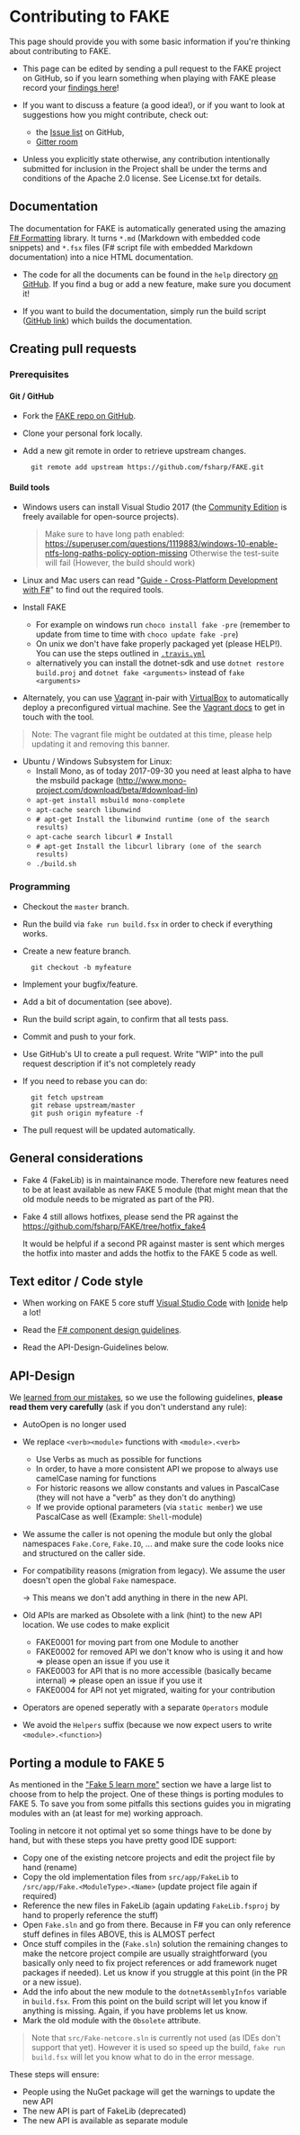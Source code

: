 # Contributing to FAKE

This page should provide you with some basic information if you're thinking about contributing to FAKE.

* This page can be edited by sending a pull request to the FAKE project on GitHub, so if you learn something when playing with FAKE please record your [findings here](https://github.com/fsharp/FAKE/blob/master/help/markdown/contributing.md)!

* If you want to discuss a feature (a good idea!), or if you want to look at suggestions how you might contribute, check out:
  * the [Issue list](https://github.com/fsharp/FAKE/issues) on GitHub,
  * [Gitter room](https://gitter.im/fsharp/FAKE)

* Unless you explicitly state otherwise, any contribution intentionally submitted for inclusion in the Project shall be under the terms and conditions of the Apache 2.0 license. See License.txt for details.

## Documentation

The documentation for FAKE is automatically generated using the amazing [F# Formatting](https://github.com/tpetricek/FSharp.Formatting) library.
It turns `*.md` (Markdown with embedded code snippets) and `*.fsx` files (F# script file with embedded Markdown documentation) into a nice HTML documentation.

* The code for all the documents can be found in the `help` directory [on GitHub](https://github.com/fsharp/FAKE/tree/master/help). If you find a bug or add a new feature, make sure you document it!

* If you want to build the documentation, simply run the build script ([GitHub link](https://github.com/fsharp/FAKE/blob/master/build.fsx)) which builds the documentation.

## Creating pull requests

### Prerequisites

#### Git / GitHub

* Fork the [FAKE repo on GitHub](https://github.com/fsharp/FAKE).

* Clone your personal fork locally.

* Add a new git remote in order to retrieve upstream changes.

        git remote add upstream https://github.com/fsharp/FAKE.git

#### Build tools

* Windows users can install Visual Studio 2017 (the [Community Edition](https://www.visualstudio.com/de/vs/community/) 
  is freely available for open-source projects).

  > Make sure to have long path enabled: https://superuser.com/questions/1119883/windows-10-enable-ntfs-long-paths-policy-option-missing
  > Otherwise the test-suite will fail (However, the build should work)

* Linux and Mac users can read "[Guide - Cross-Platform Development with F#](http://fsharp.org/guides/mac-linux-cross-platform/)" 
  to find out the required tools.

* Install FAKE
  * For example on windows run `choco install fake -pre` (remember to update from time to time with `choco update fake -pre`)
  * On unix we don't have fake properly packaged yet (please HELP!). You can use the steps outlined in [`.travis.yml`](https://github.com/fsharp/FAKE/blob/master/.travis.yml#L14-L18)
  * alternatively you can install the dotnet-sdk and use `dotnet restore build.proj` and `dotnet fake <arguments>` instead of `fake <arguments>`

* Alternately, you can use [Vagrant](https://www.vagrantup.com/) in-pair with [VirtualBox](https://www.virtualbox.org/) 
  to automatically deploy a preconfigured virtual machine. See the [Vagrant docs](vagrant.html) to get in touch with the tool.

> Note: The vagrant file might be outdated at this time, please help updating it and removing this banner.

* Ubuntu / Windows Subsystem for Linux:
  * Install Mono, as of today 2017-09-30 you need at least alpha to have the msbuild package (http://www.mono-project.com/download/beta/#download-lin)
  * `apt-get install msbuild mono-complete`
  * `apt-cache search libunwind`
  * `# apt-get Install the libunwind runtime (one of the search results)`
  * `apt-cache search libcurl # Install`
  * `# apt-get Install the libcurl library (one of the search results)`
  * `./build.sh`

### Programming

* Checkout the `master` branch.

* Run the build via `fake run build.fsx` in order to check if everything works.

* Create a new feature branch.

        git checkout -b myfeature

* Implement your bugfix/feature.

* Add a bit of documentation (see above).

* Run the build script again, to confirm that all tests pass.

* Commit and push to your fork.

* Use GitHub's UI to create a pull request.
    Write "WIP" into the pull request description if it's not completely ready

* If you need to rebase you can do:

        git fetch upstream
        git rebase upstream/master
        git push origin myfeature -f

* The pull request will be updated automatically.

## General considerations

* Fake 4 (FakeLib) is in maintainance mode. Therefore new features need to be at least available as new FAKE 5 module (that might mean that the old module needs to be migrated as part of the PR).

* Fake 4 still allows hotfixes, please send the PR against the https://github.com/fsharp/FAKE/tree/hotfix_fake4

  It would be helpful if a second PR against master is sent which merges the hotfix into master and adds the hotfix to the FAKE 5 code as well.

## Text editor / Code style

* When working on FAKE 5 core stuff [Visual Studio Code](https://code.visualstudio.com/) with [Ionide](http://ionide.io/) help a lot!

* Read the [F# component design guidelines](http://fsharp.org/specs/component-design-guidelines/).

* Read the API-Design-Guidelines below.

## API-Design

We [learned from our mistakes](fake-fake5-learn-more.html), so we use the following guidelines, **please read them very carefully** (ask if you don't understand any rule):

* AutoOpen is no longer used
* We replace `<verb><module>` functions with `<module>.<verb>`
  * Use Verbs as much as possible for functions
  * In order, to have a more consistent API we propose to always use camelCase naming for functions
  * For historic reasons we allow constants and values in PascalCase (they will not have a "verb" as they don't do anything)
  * If we provide optional parameters (via `static member`) we use PascalCase as well (Example: `Shell`-module)
* We assume the caller is not opening the module but only the global namespaces `Fake.Core`, `Fake.IO`, ...
  and make sure the code looks nice and structured on the caller side.
* For compatibility reasons (migration from legacy). We assume the user doesn't open the global `Fake` namespace.

  -> This means we don't add anything in there in the new API.
* Old APIs are marked as Obsolete with a link (hint) to the new API location. We use codes to make explicit 
  * FAKE0001 for moving part from one Module to another
  * FAKE0002 for removed API we don't know who is using it and how => please open an issue if you use it
  * FAKE0003 for API that is no more accessible (basically became internal) => please open an issue if you use it
  * FAKE0004 for API not yet migrated, waiting for your contribution
* Operators are opened seperatly with a separate `Operators` module
* We avoid the `Helpers` suffix (because we now expect users to write `<module>.<function>`)

## Porting a module to FAKE 5

As mentioned in the ["Fake 5 learn more"](fake-fake5-learn-more.html) section we have a large list to choose from to help the project. One of these things is porting modules to FAKE 5. To save you from some pitfalls this sections guides you in migrating modules with an (at least for me) working approach.

Tooling in netcore it not optimal yet so some things have to be done by hand, but with these steps you have pretty good IDE support:

* Copy one of the existing netcore projects and edit the project file by hand (rename)
* Copy the old implementation files from `src/app/FakeLib` to `/src/app/Fake.<ModuleType>.<Name>` (update project file again if required)
* Reference the new files in FakeLib (again updating `FakeLib.fsproj` by hand to properly reference the stuff)
* Open `Fake.sln` and go from there. Because in F# you can only reference stuff defines in files ABOVE, this is ALMOST perfect
* Once stuff compiles in the (`Fake.sln`) solution the remaining changes to make the netcore project compile are usually straightforward (you basically only need to fix project references or add framework nuget packages if needed). Let us know if you struggle at this point (in the PR or a new issue).
* Add the info about the new module to the `dotnetAssemblyInfos` variable in `build.fsx`. From this point on the build script will let you know if anything is missing. Again, if you have problems let us know.
* Mark the old module with the `Obsolete` attribute.

> Note that `src/Fake-netcore.sln` is currently not used (as IDEs don't support that yet). However it is used so speed up the build, `fake run build.fsx` will let you know what to do in the error message.

These steps will ensure:

* People using the NuGet package will get the warnings to update the new API
* The new API is part of FakeLib (deprecated)
* The new API is available as separate module
